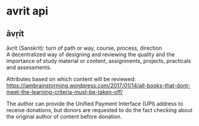# avrit api

## āvṛít
āvṛít (Sanskrit): turn of path or way, course, process, direction   
A decentralized way of designing and reviewing the quality and the importance of study material or content, assignments, projects, practicals and assessments. 

Attributes based on which content will be reviewed:  
https://iambrainstorming.wordpress.com/2017/01/14/all-books-that-dont-meet-the-learning-criteria-must-be-taken-off/

The author can provide the Unified Payment Interface (UPI) address to receive donations, but donors are requested to do the fact checking about the original author of content before donation. 